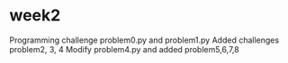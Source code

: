# week2
Programming challenge problem0.py and problem1.py
Added challenges problem2, 3, 4
Modify problem4.py and added problem5,6,7,8
